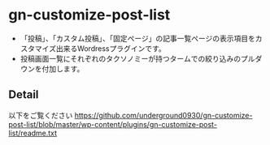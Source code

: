 # gn-customize-post-list

* 「投稿」、「カスタム投稿」、「固定ページ」の記事一覧ページの表示項目をカスタマイズ出来るWordressプラグインです。  
* 投稿画面一覧にそれぞれのタクソノミーが持つタームでの絞り込みのプルダウンを付加します。  

## Detail
以下をご覧ください
https://github.com/underground0930/gn-customize-post-list/blob/master/wp-content/plugins/gn-customize-post-list/readme.txt
